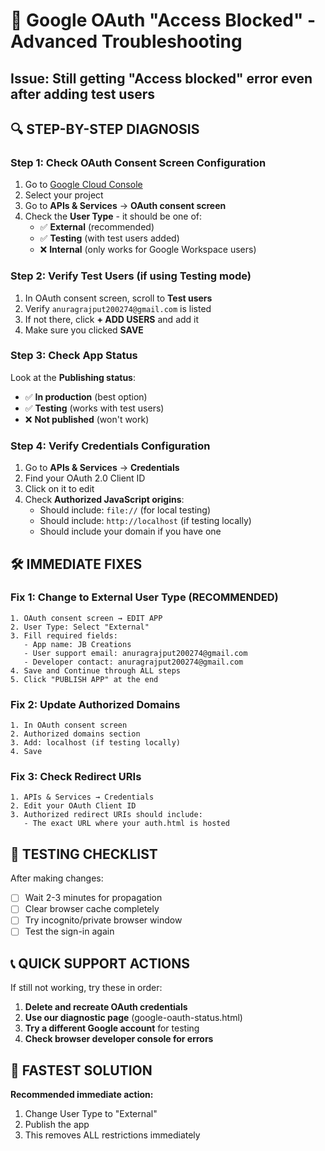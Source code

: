 # 🚨 Google OAuth "Access Blocked" - Advanced Troubleshooting

## Issue: Still getting "Access blocked" error even after adding test users

## 🔍 STEP-BY-STEP DIAGNOSIS

### Step 1: Check OAuth Consent Screen Configuration
1. Go to [Google Cloud Console](https://console.cloud.google.com/)
2. Select your project
3. Go to **APIs & Services** → **OAuth consent screen**
4. Check the **User Type** - it should be one of:
   - ✅ **External** (recommended)
   - ✅ **Testing** (with test users added)
   - ❌ **Internal** (only works for Google Workspace users)

### Step 2: Verify Test Users (if using Testing mode)
1. In OAuth consent screen, scroll to **Test users**
2. Verify `anuragrajput200274@gmail.com` is listed
3. If not there, click **+ ADD USERS** and add it
4. Make sure you clicked **SAVE**

### Step 3: Check App Status
Look at the **Publishing status**:
- ✅ **In production** (best option)
- ✅ **Testing** (works with test users)
- ❌ **Not published** (won't work)

### Step 4: Verify Credentials Configuration
1. Go to **APIs & Services** → **Credentials**
2. Find your OAuth 2.0 Client ID
3. Click on it to edit
4. Check **Authorized JavaScript origins**:
   - Should include: `file://` (for local testing)
   - Should include: `http://localhost` (if testing locally)
   - Should include your domain if you have one

## 🛠️ IMMEDIATE FIXES

### Fix 1: Change to External User Type (RECOMMENDED)
```
1. OAuth consent screen → EDIT APP
2. User Type: Select "External"
3. Fill required fields:
   - App name: JB Creations
   - User support email: anuragrajput200274@gmail.com
   - Developer contact: anuragrajput200274@gmail.com
4. Save and Continue through ALL steps
5. Click "PUBLISH APP" at the end
```

### Fix 2: Update Authorized Domains
```
1. In OAuth consent screen
2. Authorized domains section
3. Add: localhost (if testing locally)
4. Save
```

### Fix 3: Check Redirect URIs
```
1. APIs & Services → Credentials
2. Edit your OAuth Client ID
3. Authorized redirect URIs should include:
   - The exact URL where your auth.html is hosted
```

## 🧪 TESTING CHECKLIST

After making changes:
- [ ] Wait 2-3 minutes for propagation
- [ ] Clear browser cache completely
- [ ] Try incognito/private browser window
- [ ] Test the sign-in again

## 📞 QUICK SUPPORT ACTIONS

If still not working, try these in order:

1. **Delete and recreate OAuth credentials**
2. **Use our diagnostic page** (google-oauth-status.html)
3. **Try a different Google account** for testing
4. **Check browser developer console for errors**

## 🚀 FASTEST SOLUTION

**Recommended immediate action:**
1. Change User Type to "External"
2. Publish the app
3. This removes ALL restrictions immediately
